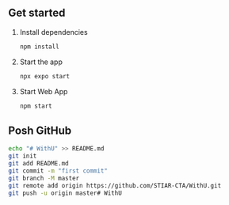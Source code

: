 

## Get started

1. Install dependencies

   ```bash
   npm install
   ```

2. Start the app

   ```bash
   npx expo start
   ```

3. Start Web App

   ```bash
   npm start
   ```

## Posh GitHub

   ```bash
   echo "# WithU" >> README.md
   git init
   git add README.md
   git commit -m "first commit"
   git branch -M master
   git remote add origin https://github.com/STIAR-CTA/WithU.git
   git push -u origin master# WithU
   ```